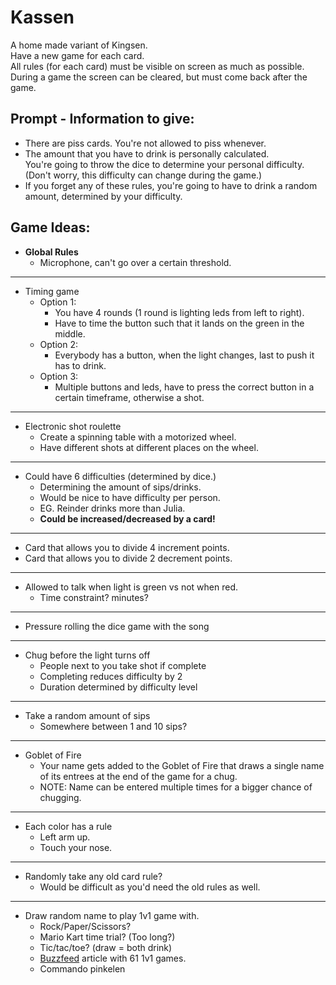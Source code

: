 # Kassen
A home made variant of Kingsen. <br>
Have a new game for each card. <br>
All rules (for each card) must be visible on screen as much as possible.<br>
During a game the screen can be cleared, but must come back after the game. <br>

## Prompt - Information to give:
 - There are piss cards. You're not allowed to piss whenever.
 - The amount that you have to drink is personally calculated.<br>
 You're going to throw the dice to determine your personal difficulty. <br>
 (Don't worry, this difficulty can change during the game.)<br>
 - If you forget any of these rules, you're going to have to drink a random amount, determined by your difficulty.




## Game Ideas:
 - <b>Global Rules</b>
   - Microphone, can't go over a certain threshold.

---
 - Timing game
   - Option 1:
     - You have 4 rounds (1 round is lighting leds from left to right).
     - Have to time the button such that it lands on the green in the middle.
   - Option 2:
     - Everybody has a button, when the light changes, last to push it has to drink.
   - Option 3:
     - Multiple buttons and leds, have to press the correct button in a certain timeframe, otherwise a shot.

---
 - Electronic shot roulette
   - Create a spinning table with a motorized wheel.
   - Have different shots at different places on the wheel.
---
 - Could have 6 difficulties (determined by dice.)
   - Determining the amount of sips/drinks.
   - Would be nice to have difficulty per person.
   - EG. Reinder drinks more than Julia.
   - <b> Could be increased/decreased by a card! </b>
---
 - Card that allows you to divide 4 increment points.
 - Card that allows you to divide 2 decrement points.
---
 - Allowed to talk when light is green vs not when red.
   - Time constraint?  minutes?
---
 - Pressure rolling the dice game with the song
---
 - Chug before the light turns off 
   - People next to you take shot if complete
   - Completing reduces difficulty by 2
   - Duration determined by difficulty level
---
 - Take a random amount of sips 
   - Somewhere between 1 and 10 sips?
---
 - Goblet of Fire 
   - Your name gets added to the Goblet of Fire that draws a single name of its entrees at the end of the game for a chug.
   - NOTE: Name can be entered multiple times for a bigger chance of chugging.
---
 - Each color has a rule
   - Left arm up.
   - Touch your nose.
---
 - Randomly take any old card rule? 
   - Would be difficult as you'd need the old rules as well.
---
 - Draw random name to play 1v1 game with.
   - Rock/Paper/Scissors?
   - Mario Kart time trial? (Too long?)
   - Tic/tac/toe? (draw = both drink)
   - [Buzzfeed](https://www.buzzfeed.com/melanie_aman/games-you-can-play-with-only-two-people) article with 61 1v1 games.
    - Commando pinkelen
